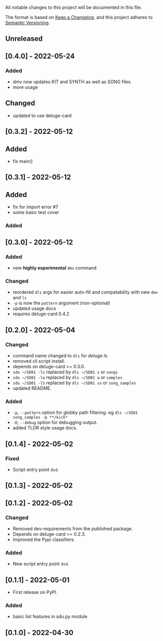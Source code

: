 
All notable changes to this project will be documented in this file.

The format is based on [Keep a Changelog](https://keepachangelog.com/en/1.0.0/),
and this project adheres to [Semantic Versioning](https://semver.org/spec/v2.0.0.html).

## Unreleased

## [0.4.0] - 2022-05-24
### Added
 - dmv now updates KIT and SYNTH as well as SONG files.
 - more usage

## Changed
 - updated to use deluge-card

## [0.3.2] - 2022-05-12
## Added
 - fix main()

## [0.3.1] - 2022-05-12
## Added
 - fix for import error #7
 - some basic test cover

### Added
## [0.3.0] - 2022-05-12
### Added
- new **highly experimental** `dmv` command 

### Changed
- reordered `dls` args for easier auto-fill and compatability with new `dmv` and `ls`
- `-p` is now the `pattern` argument (non-optional)
- updated usage docs
- requires deluge-card 0.4.2

## [0.2.0] - 2022-05-04
### Changed
- command name changed to `dls` for *deluge ls*.
- removed cli script install.
- depends on deluge-card >= 0.3.0.
- `sdu ~/SD01 -ls` replaced by `dls ~/SD01 s` or `songs`
- `sdu ~/SD01 -la` replaced by `dls ~/SD01 a` or `samples`
- `sdu ~/SD01 -lS` replaced by `dls ~/SD01 ss` or `song_samples`
- updated README.

### Added
- `-p`, `--pattern` option for globby path filtering. eg `dls ~/SD01 song_samples -p **/kick*`
- `-D`, `--debug` option for debugging output.
- added TLDR style usage docs.

## [0.1.4] - 2022-05-02
### Fixed
- Script entry point `dsd`.

## [0.1.3] - 2022-05-02

## [0.1.2] - 2022-05-02
### Changed
- Removed dev-requirements from the published package.
- Depends on deluge-card >= 0.2.3.
- Improved the Pypi classifiers.

### Added
- New script entry point `dsd`.

## [0.1.1] - 2022-05-01
 - First release on PyPI.
### Added

 - basic list features in sdu.py module

## [0.1.0] - 2022-04-30

